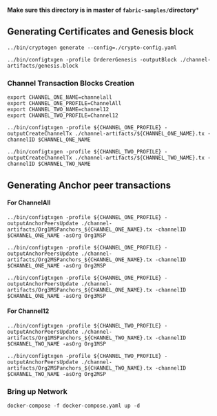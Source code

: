 **Make sure this directory is in master of ```fabric-samples/```directory***

## Generating Certificates and Genesis block
```
../bin/cryptogen generate --config=./crypto-config.yaml

../bin/configtxgen -profile OrdererGenesis -outputBlock ./channel-artifacts/genesis.block
```
### Channel Transaction Blocks Creation

```
export CHANNEL_ONE_NAME=channelall
export CHANNEL_ONE_PROFILE=ChannelAll
export CHANNEL_TWO_NAME=channel12
export CHANNEL_TWO_PROFILE=Channel12
```

```
../bin/configtxgen -profile ${CHANNEL_ONE_PROFILE} -outputCreateChannelTx ./channel-artifacts/${CHANNEL_ONE_NAME}.tx -channelID $CHANNEL_ONE_NAME

../bin/configtxgen -profile ${CHANNEL_TWO_PROFILE} -outputCreateChannelTx ./channel-artifacts/${CHANNEL_TWO_NAME}.tx -channelID $CHANNEL_TWO_NAME
```

## Generating Anchor peer transactions 

#### For ChannelAll

```
../bin/configtxgen -profile ${CHANNEL_ONE_PROFILE} -outputAnchorPeersUpdate ./channel-artifacts/Org1MSPanchors_${CHANNEL_ONE_NAME}.tx -channelID $CHANNEL_ONE_NAME -asOrg Org1MSP

../bin/configtxgen -profile ${CHANNEL_ONE_PROFILE} -outputAnchorPeersUpdate ./channel-artifacts/Org2MSPanchors_${CHANNEL_ONE_NAME}.tx -channelID $CHANNEL_ONE_NAME -asOrg Org2MSP

../bin/configtxgen -profile ${CHANNEL_ONE_PROFILE} -outputAnchorPeersUpdate ./channel-artifacts/Org3MSPanchors_${CHANNEL_ONE_NAME}.tx -channelID $CHANNEL_ONE_NAME -asOrg Org3MSP
```
#### For Channel12

```
../bin/configtxgen -profile ${CHANNEL_TWO_PROFILE} -outputAnchorPeersUpdate ./channel-artifacts/Org1MSPanchors_${CHANNEL_TWO_NAME}.tx -channelID $CHANNEL_TWO_NAME -asOrg Org1MSP

../bin/configtxgen -profile ${CHANNEL_TWO_PROFILE} -outputAnchorPeersUpdate ./channel-artifacts/Org2MSPanchors_${CHANNEL_TWO_NAME}.tx -channelID $CHANNEL_TWO_NAME -asOrg Org2MSP
```

### Bring up Network

```
docker-compose -f docker-compose.yaml up -d
```
